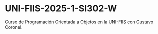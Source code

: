 # UNI-FIIS-2025-1-SI302-W
Curso de Programación Orientada a Objetos en la UNI-FIIS con Gustavo Coronel.
